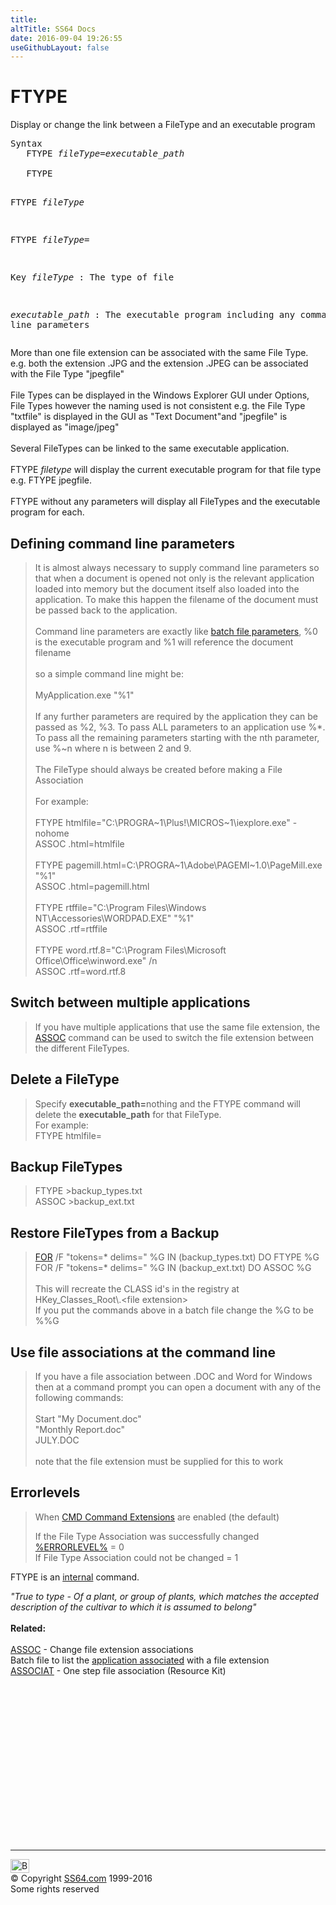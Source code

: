 ```yaml
---
title:
altTitle: SS64 Docs
date: 2016-09-04 19:26:55
useGithubLayout: false
---
```

<!-- #BeginLibraryItem "/Library/head_nt.lbi" --><!-- #EndLibraryItem --><h1>FTYPE</h1> 
<p>Display or change the link between a FileType and an executable 
program</p>
<pre>Syntax
   FTYPE <i>fileType</i>=<i>executable_path</i><br>
   FTYPE

   FTYPE <i>fileType</i>

   FTYPE <i>fileType</i>=

Key
   <i>fileType</i>        : The type of file

   <i>executable_path</i> : The executable program including any command line parameters</pre>
<p> More than one file extension can be associated with the same 
File Type.<br>
e.g. both the extension .JPG and the extension .JPEG can be associated with 
the File Type "jpegfile"<br>
<br>
File Types can be displayed in the Windows Explorer GUI under  Options, File Types however the naming used is not consistent e.g. the File Type "txtfile" is displayed in the GUI as "Text Document"and "jpegfile" is displayed as "image/jpeg"<br>
<br>
Several FileTypes can be linked to the same executable application.<br>
<br>
<span class="code">FTYPE <i>filetype</i> </span>will display the current executable program for that file type e.g. <span class="code">FTYPE jpegfile</span>.<br>
<br>
<span class="code">FTYPE</span> without any parameters will display all FileTypes and the executable program for each.</p>
<h2>  Defining command line parameters</h2>
<blockquote>
<p>  It is almost always necessary to supply command line parameters so that when a document is opened not only is the relevant application loaded into memory but the document itself also loaded into the application. To make this happen the filename of the document must be passed back to the application. <br>
  <br>
  Command line parameters are exactly like <a href="syntax-args.html">batch file parameters</a>, %0 is the executable program and %1 will reference the document filename<br>
  <br>
  so a simple command line might be:<br>
  <span class="code"><br>
  MyApplication.exe "%1"<br>
  </span><br>
  If any further parameters are required by the application they can be passed as %2, %3. To pass ALL parameters to an application use %*. To pass all the remaining parameters starting with the nth parameter, use %~n where n is between 2 and 9. <br>
  <br>
  The FileType should always be created before making a File Association<br>
  <br>
  For example:<br>
  <span class="code"><br>
  FTYPE htmlfile="C:\PROGRA~1\Plus!\MICROS~1\iexplore.exe" -nohome<br>
  ASSOC .html=htmlfile<br>
  <br>
  FTYPE pagemill.html=C:\PROGRA~1\Adobe\PAGEMI~1.0\PageMill.exe "%1"<br>
  ASSOC .html=pagemill.html<br>
  <br>
  FTYPE rtffile="C:\Program Files\Windows NT\Accessories\WORDPAD.EXE" "%1"<br>
  ASSOC .rtf=rtffile<br>
  <br>
  FTYPE word.rtf.8="C:\Program Files\Microsoft Office\Office\winword.exe" /n<br>
ASSOC .rtf=word.rtf.8</span></p>
</blockquote>
<h2>Switch between multiple applications</h2>
<blockquote>
<p>  If you have multiple applications that use the same file extension, the <a href="assoc.html">ASSOC</a> 
command can be used to switch the file extension between the different FileTypes.</p>
</blockquote>
<h2> Delete a FileType</h2>
<blockquote>
<p>  Specify <b>executable_path=</b>nothing and the FTYPE command will delete the 
  <b>executable_path</b> for that FileType. <br>
  For example:<br>
FTYPE htmlfile=</p>
</blockquote>
<h2>Backup  FileTypes</h2>
<blockquote>
<p><b><span class="code"></span></b><span class="code">FTYPE &gt;backup_types.txt<br>
ASSOC &gt;backup_ext.txt</span></p>
</blockquote>
<h2>Restore  FileTypes from a Backup</h2>
<blockquote>
<p><span class="code"><a href="for.html">FOR</a> /F "tokens=* delims=" %G IN (backup_types.txt) DO 
    FTYPE %G<br>
  FOR /F "tokens=* delims=" %G IN (backup_ext.txt) DO ASSOC %G</span><br>
  <br>
  This will recreate the CLASS id's in the registry at HKey_Classes_Root\.&lt;file 
  extension&gt; <br>
If you put the commands above in a batch file change the %G to be %%G</p>
</blockquote>
<h2>Use file associations at the command line</h2>
<blockquote>
<p>  If you have a file association between .DOC and Word for Windows then at a command prompt you can open a document with any of the following commands:<br>
  <br>
  <span class="code">Start "My Document.doc"<br>
  "Monthly Report.doc"<br>
  JULY.DOC</span><br>
  <br>
note that the file extension must be supplied for this to work</p>
</blockquote>
<h2>Errorlevels</h2>
<blockquote>
<p> When <a href="cmd.html">CMD Command Extensions</a> are enabled (the default)</p>
<p>If the File Type Association was successfully changed <a href="errorlevel.html">%ERRORLEVEL%</a> = 0<br>
If File Type Association could not be changed = 1</p>
</blockquote>
<p>FTYPE is an <a href="syntax-internal.html">internal</a> command.</p>
<p><i class="quote">"True to type - Of a plant, or group of plants, which matches the accepted description of the cultivar to which it is assumed to belong"</i><br>
<br>
<b>Related:</b><br>
<br>
<a href="assoc.html">ASSOC</a> - Change file extension associations <br>
Batch file to list the <a href="fassoc.txt">application associated</a> with a file extension <br>
<a href="associate.html">ASSOCIAT</a> - One step file association (Resource Kit)</p><!-- #BeginLibraryItem "/Library/foot_nt.lbi" --><p>
<!-- windows300 -->
<ins class="adsbygoogle" style="display:inline-block;width:300px;height:250px" data-ad-client="ca-pub-6140977852749469" data-ad-slot="7649547908"></ins>
<script>
(adsbygoogle = window.adsbygoogle || []).push({});
</script></p>
<hr>
<div id="bl" class="footer"><a href="ftype.html#"><img src="../images/top.png" width="30" height="22" alt="Back to the Top"></a></div>
<div id="br" class="footer, tagline">© Copyright <a href="../index.html">SS64.com</a> 1999-2016<br>
Some rights reserved</div><!-- #EndLibraryItem -->

